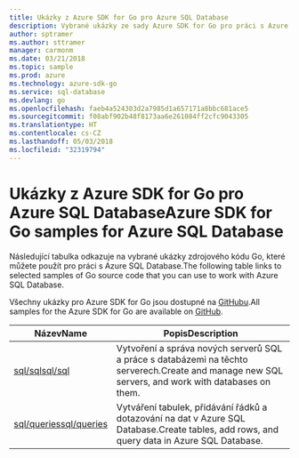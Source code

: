 ```yaml
---
title: Ukázky z Azure SDK for Go pro Azure SQL Database
description: Vybrané ukázky ze sady Azure SDK for Go pro práci s Azure SQL Database
author: sptramer
ms.author: sttramer
manager: carmonm
ms.date: 03/21/2018
ms.topic: sample
ms.prod: azure
ms.technology: azure-sdk-go
ms.service: sql-database
ms.devlang: go
ms.openlocfilehash: faeb4a524303d2a7985d1a657171a8bbc681ace5
ms.sourcegitcommit: f08abf902b48f8173aa6e261084ff2cfc9043305
ms.translationtype: HT
ms.contentlocale: cs-CZ
ms.lasthandoff: 05/03/2018
ms.locfileid: "32319794"
---
```

# <a name="azure-sdk-for-go-samples-for-azure-sql-database"></a><span data-ttu-id="72a75-103">Ukázky z Azure SDK for Go pro Azure SQL Database</span><span class="sxs-lookup"><span data-stu-id="72a75-103">Azure SDK for Go samples for Azure SQL Database</span></span>

<span data-ttu-id="72a75-104">Následující tabulka odkazuje na vybrané ukázky zdrojového kódu Go, které můžete použít pro práci s Azure SQL Database.</span><span class="sxs-lookup"><span data-stu-id="72a75-104">The following table links to selected samples of Go source code that you can use to work with Azure SQL Database.</span></span>

<span data-ttu-id="72a75-105">Všechny ukázky pro Azure SDK for Go jsou dostupné na [GitHubu](https://github.com/Azure-Samples/azure-sdk-for-go-samples).</span><span class="sxs-lookup"><span data-stu-id="72a75-105">All samples for the Azure SDK for Go are available on [GitHub](https://github.com/Azure-Samples/azure-sdk-for-go-samples).</span></span>

| <span data-ttu-id="72a75-106">Název</span><span class="sxs-lookup"><span data-stu-id="72a75-106">Name</span></span> | <span data-ttu-id="72a75-107">Popis</span><span class="sxs-lookup"><span data-stu-id="72a75-107">Description</span></span> |
|------|-------------|
| [<span data-ttu-id="72a75-108">sql/sql</span><span class="sxs-lookup"><span data-stu-id="72a75-108">sql/sql</span></span>](https://github.com/Azure-Samples/azure-sdk-for-go-samples/blob/master/sql/sql.go) | <span data-ttu-id="72a75-109">Vytvoření a správa nových serverů SQL a práce s databázemi na těchto serverech.</span><span class="sxs-lookup"><span data-stu-id="72a75-109">Create and manage new SQL servers, and work with databases on them.</span></span> |
| [<span data-ttu-id="72a75-110">sql/queries</span><span class="sxs-lookup"><span data-stu-id="72a75-110">sql/queries</span></span>](https://github.com/Azure-Samples/azure-sdk-for-go-samples/blob/master/sql/queries.go) | <span data-ttu-id="72a75-111">Vytváření tabulek, přidávání řádků a dotazování na dat v Azure SQL Database.</span><span class="sxs-lookup"><span data-stu-id="72a75-111">Create tables, add rows, and query data in Azure SQL Database.</span></span> |
